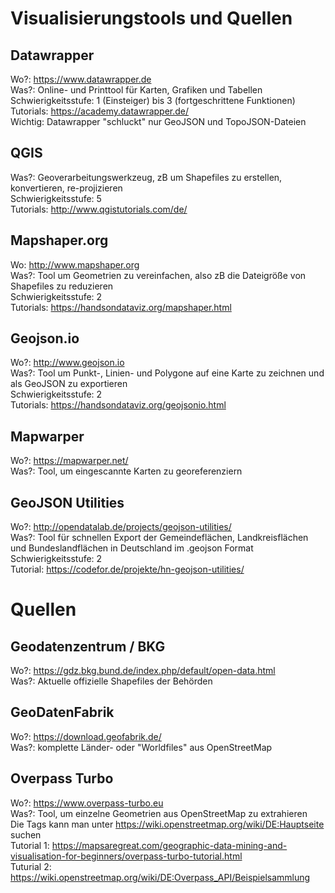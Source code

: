 # Visualisierungstools und Quellen

## Datawrapper 
Wo?: https://www.datawrapper.de<br>
Was?: Online- und Printtool für Karten, Grafiken und Tabellen<br>
Schwierigkeitsstufe: 1 (Einsteiger) bis 3 (fortgeschrittene Funktionen)<br>
Tutorials: https://academy.datawrapper.de/<br>
Wichtig: Datawrapper "schluckt" nur GeoJSON und TopoJSON-Dateien<br>

## QGIS
Was?: Geoverarbeitungswerkzeug, zB um Shapefiles zu erstellen, konvertieren, re-projizieren<br>
Schwierigkeitsstufe: 5<br>
Tutorials: http://www.qgistutorials.com/de/<br>

## Mapshaper.org
Wo: http://www.mapshaper.org<br>
Was?: Tool um Geometrien zu vereinfachen, also zB die Dateigröße von Shapefiles zu reduzieren<br>
Schwierigkeitsstufe: 2<br>
Tutorials: https://handsondataviz.org/mapshaper.html<br>

## Geojson.io
Wo?: http://www.geojson.io<br>
Was?: Tool um Punkt-, Linien- und Polygone auf eine Karte zu zeichnen und als GeoJSON zu exportieren<br>
Schwierigkeitsstufe: 2<br>
Tutorials: https://handsondataviz.org/geojsonio.html<br>

## Mapwarper
Wo?: https://mapwarper.net/<br>
Was?: Tool, um eingescannte Karten zu georeferenziern<br>

## GeoJSON Utilities
Wo?: http://opendatalab.de/projects/geojson-utilities/<br>
Was?: Tool für schnellen Export der Gemeindeflächen, Landkreisflächen und Bundeslandflächen in Deutschland im .geojson Format<br>
Schwierigkeitsstufe: 2<br>
Tutorial: https://codefor.de/projekte/hn-geojson-utilities/<br>

# Quellen

## Geodatenzentrum / BKG
Wo?: https://gdz.bkg.bund.de/index.php/default/open-data.html<br>
Was?: Aktuelle offizielle Shapefiles der Behörden<br>

## GeoDatenFabrik
Wo?: https://download.geofabrik.de/<br>
Was?: komplette Länder- oder "Worldfiles" aus OpenStreetMap<br>

## Overpass Turbo
Wo?: https://www.overpass-turbo.eu<br>
Was?: Tool, um einzelne Geometrien aus OpenStreetMap zu extrahieren<br>
Die Tags kann man unter https://wiki.openstreetmap.org/wiki/DE:Hauptseite suchen<br>
Tutorial 1: https://mapsaregreat.com/geographic-data-mining-and-visualisation-for-beginners/overpass-turbo-tutorial.html<br>
Tuturial 2: https://wiki.openstreetmap.org/wiki/DE:Overpass_API/Beispielsammlung<br>
